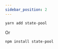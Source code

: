 ```yaml
---
sidebar_position: 2
---
```


<!-- installing -->
<!-- # Installing -->

```sh
yarn add state-pool
```

Or

```sh
npm install state-pool
```

<br/>
